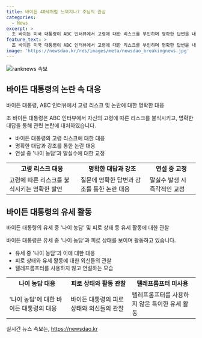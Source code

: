 ```yaml
---
title: 바이든 40세처럼 느껴지나? 주님의 관심
categories:
  - News
excerpt: >
  조 바이든 미국 대통령이 ABC 인터뷰에서 고령에 대한 리스크를 부인하며 명확한 답변을 내놓았다. 유세 중에도 강조하고 싶은 부분은 몸을 앞으로 기울여 얘기하고 말실수를 교정했다. 또한, 노력하는 표정과 힘 있는 목소리로 연설했다. 연설 중에는 텔레프롬프터를 사용하지 않았고, 당초 발언을 곧바로 교정하는 모습을 보였다. 이에 토론 능력에 대한 비판에 대응하는 모습을 보이며 인지력 문제에 대한 우려를 덜어내고자 했다.
feature_text: >
  조 바이든 미국 대통령이 ABC 인터뷰에서 고령에 대한 리스크를 부인하며 명확한 답변을 내놓았다. 유세 중에도 강조하고 싶은 부분은 몸을 앞으로 기울여 얘기하고 말실수를 교정했다. 또한, 노력하는 표정과 힘 있는 목소리로 연설했다. 연설 중에는 텔레프롬프터를 사용하지 않았고, 당초 발언을 곧바로 교정하는 모습을 보였다. 이에 토론 능력에 대한 비판에 대응하는 모습을 보이며 인지력 문제에 대한 우려를 덜어내고자 했다.
image: 'https://newsdao.kr/res/images/meta/newsdao_breakingnews.jpg'
---
```


<p><img src="https://newsdao.kr/res/images/meta/newsdao_breakingnews.jpg" alt="ranknews 속보" /></p>

<h2 data-ke-size="size26">바이든 대통령의 논란 속 대응</h2>

<p>바이든 대통령, ABC 인터뷰에서 고령 리스크 및 논란에 대한 명확한 대응  </p>

<p data-ke-size="size16">조 바이든 대통령은 ABC 인터뷰에서 자신의 고령에 따른 리스크를 불식시키고, 명확한 대답을 통해 관련 논란에 대처하였습니다. </p>

<ul>
  <li>바이든 대통령의 고령 리스크에 대한 대응</li>
  <li>명확한 대답과 강조를 통한 논란 대응</li>
  <li>연설 중 '나이 농담'과 말실수에 대한 교정</li>
</ul>

<table>
  <tr>
    <td style="text-align: center; height: 17px;"><b>고령 리스크 대응</b></td>
    <td style="text-align: center; height: 17px;"><b>명확한 대답과 강조</b></td>
    <td style="text-align: center; height: 17px;"><b>연설 중 교정</b></td>
  </tr>
  <tr>
    <td>고령에 따른 리스크를 불식시키는 명확한 발언</td>
    <td>질문에 명확한 답변과 강조를 통한 논란 대응</td>
    <td>말실수 발생 시 즉각적인 교정</td>
  </tr>
</table>

<h2 data-ke-size="size26">바이든 대통령의 유세 활동</h2>

<p>바이든 대통령의 유세 중 '나이 농담' 및 피로 상태 등 유세 활동에 대한 관찰  </p>

<p data-ke-size="size16">바이든 대통령은 유세 중 '나이 농담'과 피로 상태를 보이며 활동하고 있습니다.</p>

<ul>
  <li>유세 중 '나이 농담'과 이에 대한 대응</li>
  <li>피로 상태와 유세 활동에 대한 외신들의 관찰</li>
  <li>텔레프롬프터를 사용하지 않고 연설하는 모습</li>
</ul>

<table>
  <tr>
    <td style="text-align: center; height: 17px;"><b>나이 농담 대응</b></td>
    <td style="text-align: center; height: 17px;"><b>피로 상태와 활동 관찰</b></td>
    <td style="text-align: center; height: 17px;"><b>텔레프롬프터 미사용</b></td>
  </tr>
  <tr>
    <td>'나이 농담'에 대한 바이든 대통령의 대응</td>
    <td>바이든 대통령의 피로 상태와 외신들의 관찰</td>
    <td>텔레프롬프터를 사용하지 않은 특이한 유세 활동</td>
  </tr>
</table>
실시간 뉴스 속보는, <a href="https://newsdao.kr" rel="dofollow">https://newsdao.kr</a>


